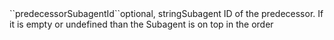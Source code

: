 <tr><td>``predecessorSubagentId``</td><td>optional, string</td><td>Subagent ID of the predecessor. If it is empty or undefined than the Subagent is on top in the order</td><td></td><td></td></tr>